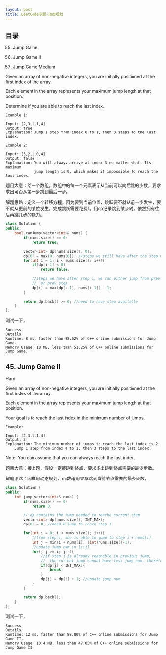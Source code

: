 ```yaml
---
layout: post
title: LeetCode专题-动态规划
---
```


## 目录

55. Jump Game
45. Jump Game II

55. Jump Game
Medium

Given an array of non-negative integers, you are initially positioned at the first index of the array.

Each element in the array represents your maximum jump length at that position.

Determine if you are able to reach the last index.

```
Example 1:

Input: [2,3,1,1,4]
Output: true
Explanation: Jump 1 step from index 0 to 1, then 3 steps to the last index.

Example 2:

Input: [3,2,1,0,4]
Output: false
Explanation: You will always arrive at index 3 no matter what. Its maximum
             jump length is 0, which makes it impossible to reach the last index.
```

题目大意：给一个数组，数组中的每一个元素表示从当前可以向后跳的步数，要求求出可否从第一步跳到最后一步。

解题思路：定义一个转移方程，因为要到当前位置，跳跃要不就从前一步发生，要不就从更前的某位发生，完成跳跃需要花费1。用dp记录跳到某步时，依然拥有往后再跳几步的能力。

```c++
class Solution {
public:
    bool canJump(vector<int>& nums) {
        if(nums.size() == 0)
            return true;

        vector<int> dp(nums.size(), 0);
        dp[0] = max(0, nums[0]); //steps we still have after the step 0
        for(int i = 1; i < nums.size(); i++){
            if(dp[i-1] < 0)
                return false;

            //steps we have after step i, we can either jump from prev-prev step
            //  or prev step
            dp[i] = max(dp[i-1], nums[i-1]) - 1;
        }

        return dp.back() >= 0; //need to have step available       
    }
};
```
测试一下，
```
Success
Details
Runtime: 8 ms, faster than 98.62% of C++ online submissions for Jump Game.
Memory Usage: 10 MB, less than 51.25% of C++ online submissions for Jump Game.
```

## 45. Jump Game II

Hard

Given an array of non-negative integers, you are initially positioned at the first index of the array.

Each element in the array represents your maximum jump length at that position.

Your goal is to reach the last index in the minimum number of jumps.

```
Example:

Input: [2,3,1,1,4]
Output: 2
Explanation: The minimum number of jumps to reach the last index is 2.
    Jump 1 step from index 0 to 1, then 3 steps to the last index.
```

Note:
You can assume that you can always reach the last index.

题目大意：接上题，假设一定能跳到终点，要求求出跳到终点需要的最少步数。

解题思路：同样用动态规划，dp数组用来存跳到当前节点需要的最少步数。

```c++
class Solution {
public:
    int jump(vector<int>& nums) {
        if(nums.size() == 0)
            return 0;

        // dp contains the jump needed to reache current step
        vector<int> dp(nums.size(), INT_MAX);
        dp[0] = 0; //need 0 jump to reach step 1

        for(int i = 0; i < nums.size(); i++){
            //from step i, one is able to jump to step i + nums[i]
            int j = min(i + nums[i], (int)nums.size()-1);
            //update jump num in [i:j]
            for(; j >= i; j--){
                //if step j is already reachable in previous jump,
                //  the current jump cannot have less jump num, therefore break out
                if(dp[j] < INT_MAX){
                    break;
                }
                dp[j] = dp[i] + 1; //update jump num
            }
        }

        return dp.back();        
    }
};
```
测试一下，
```
Success
Details
Runtime: 12 ms, faster than 88.80% of C++ online submissions for Jump Game II.
Memory Usage: 10.4 MB, less than 47.05% of C++ online submissions for Jump Game II.
```